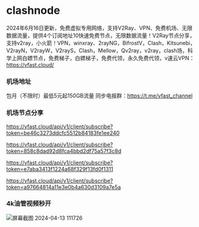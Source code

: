 # clashnode

2024年6月16日更新，免费虚拟专用网络，支持V2Ray、VPN、免费机场、无限数据流量，提供4个订阅地址10快速免费节点，无限数据流量！V2Ray节点分享，支持v2ray，小火箭！VPN，winxray、2rayNG，BifrostV，Clash，Kitsunebi，V2rayN，V2rayW，V2rayS，Clash，Mellow，Qv2ray，v2ray，clash场，科学上网白嫖节点，免费梯子，白嫖梯子，免费代领，永久免费代领，v速云VPN：https://vfast.cloud/

### 机场地址

包月（不限时）最低5元起150GB流量
同步电报群：https://t.me/vfast_channel

### 机场节点分享

https://vfast.cloud/api/v1/client/subscribe?token=be46c3273ddcfc5512b84183fe1ee240

https://vfast.cloud/api/v1/client/subscribe?token=858c8dad92d8fca4bbd2df75a57f3c8d

https://vfast.cloud/api/v1/client/subscribe?token=e7aba3413f1224a68f329f13fd0f1311

https://vfast.cloud/api/v1/client/subscribe?token=a97664814a11e3e0b4a630d3109a7e5a

### 4k油管视频秒开

![屏幕截图 2024-04-13 111726](https://github.com/xfxssr/ssnode/assets/160599155/38ebd832-e0a3-40fc-a3be-008cf5103b34)


